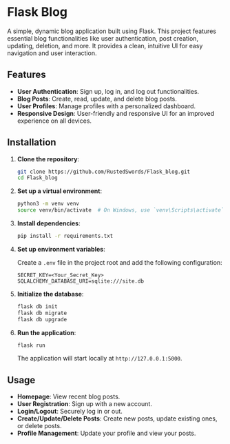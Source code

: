 # Flask Blog

A simple, dynamic blog application built using Flask. This project features essential blog functionalities like user authentication, post creation, updating, deletion, and more. It provides a clean, intuitive UI for easy navigation and user interaction.

## Features

- **User Authentication**: Sign up, log in, and log out functionalities.
- **Blog Posts**: Create, read, update, and delete blog posts.
- **User Profiles**: Manage profiles with a personalized dashboard.
- **Responsive Design**: User-friendly and responsive UI for an improved experience on all devices.

## Installation

1. **Clone the repository**:
    ```bash
    git clone https://github.com/RustedSwords/Flask_blog.git
    cd Flask_blog
    ```

2. **Set up a virtual environment**:
    ```bash
    python3 -m venv venv
    source venv/bin/activate  # On Windows, use `venv\Scripts\activate`
    ```

3. **Install dependencies**:
    ```bash
    pip install -r requirements.txt
    ```

4. **Set up environment variables**:

   Create a `.env` file in the project root and add the following configuration:

    ```plaintext
    SECRET_KEY=<Your_Secret_Key>
    SQLALCHEMY_DATABASE_URI=sqlite:///site.db
    ```

5. **Initialize the database**:
    ```bash
    flask db init
    flask db migrate
    flask db upgrade
    ```

6. **Run the application**:
    ```bash
    flask run
    ```

   The application will start locally at `http://127.0.0.1:5000`.

## Usage

- **Homepage**: View recent blog posts.
- **User Registration**: Sign up with a new account.
- **Login/Logout**: Securely log in or out.
- **Create/Update/Delete Posts**: Create new posts, update existing ones, or delete posts.
- **Profile Management**: Update your profile and view your posts.